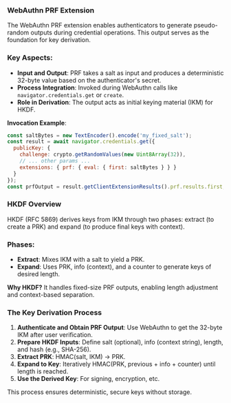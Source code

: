 ### WebAuthn PRF Extension
The WebAuthn PRF extension enables authenticators to generate pseudo-random outputs during credential operations. This output serves as the foundation for key derivation.

### Key Aspects:
- **Input and Output**: PRF takes a salt as input and produces a deterministic 32-byte value based on the authenticator's secret.
- **Process Integration**: Invoked during WebAuthn calls like `navigator.credentials.get` or `create`.
- **Role in Derivation**: The output acts as initial keying material (IKM) for HKDF.

**Invocation Example**:
```javascript
const saltBytes = new TextEncoder().encode('my_fixed_salt');
const result = await navigator.credentials.get({
  publicKey: {
    challenge: crypto.getRandomValues(new Uint8Array(32)),
    // ... other params ...
    extensions: { prf: { eval: { first: saltBytes } } }
  }
});
const prfOutput = result.getClientExtensionResults().prf.results.first; // 32-byte Uint8Array
```

### HKDF Overview
HKDF (RFC 5869) derives keys from IKM through two phases: extract (to create a PRK) and expand (to produce final keys with context).

### Phases:
- **Extract**: Mixes IKM with a salt to yield a PRK.
- **Expand**: Uses PRK, info (context), and a counter to generate keys of desired length.

**Why HKDF?** It handles fixed-size PRF outputs, enabling length adjustment and context-based separation.

### The Key Derivation Process
1. **Authenticate and Obtain PRF Output**: Use WebAuthn to get the 32-byte IKM after user verification.
2. **Prepare HKDF Inputs**: Define salt (optional), info (context string), length, and hash (e.g., SHA-256).
3. **Extract PRK**: HMAC(salt, IKM) → PRK.
4. **Expand to Key**: Iteratively HMAC(PRK, previous + info + counter) until length is reached.
5. **Use the Derived Key**: For signing, encryption, etc.

This process ensures deterministic, secure keys without storage.
